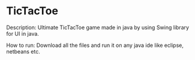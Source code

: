 # TicTacToe

Description: Ultimate TicTacToe game made in java by using Swing library for UI in java.

How to run:  Download all the files and run it on any java ide like eclipse, netbeans etc.
